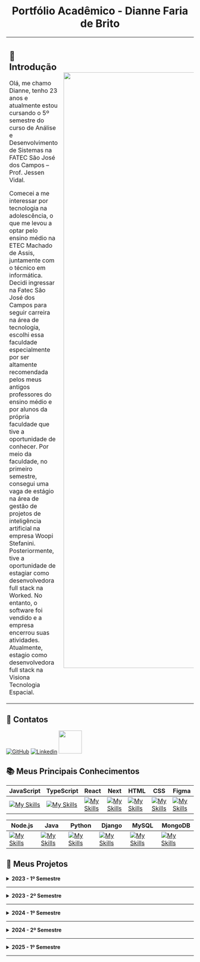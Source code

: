 <h1 align="center"> Portfólio Acadêmico - Dianne Faria de Brito </h1>

<table>
<tr>
<td>

## 🎯 **Introdução**

Olá, me chamo Dianne, tenho 23 anos e atualmente estou cursando o 5º semestre do curso de Análise e Desenvolvimento de Sistemas na FATEC São José dos Campos – Prof. Jessen Vidal. 

Comecei a me interessar por tecnologia na adolescência, o que me levou a optar pelo ensino médio na ETEC Machado de Assis, juntamente com o técnico em informática. Decidi ingressar na Fatec São José dos Campos para seguir carreira na área de tecnologia, escolhi essa faculdade especialmente por ser altamente recomendada pelos meus antigos professores do ensino médio e por alunos da própria faculdade que tive a oportunidade de conhecer. Por meio da faculdade, no primeiro semestre, consegui uma vaga de estágio na área de gestão de projetos de inteligência artificial na empresa Woopi Stefanini. Posteriormente, tive a oportunidade de estagiar como desenvolvedora full stack na Worked. No entanto, o software foi vendido e a empresa encerrou suas atividades. Atualmente, estagio como desenvolvedora full stack na Visiona Tecnologia Espacial.
<p></p>

</td>
<td>

 <img src="https://github.com/user-attachments/assets/b996e4ec-49c4-4241-86df-e826b74b4799" width="1600">

</td>
</tr>
</table>

## 📧 Contatos
 [![GitHub](https://img.shields.io/badge/GitHub-111217?style=flat-square&logo=github&logoColor=white)](https://github.com/DianneFaria) [![Linkedin](https://img.shields.io/badge/Linkedin-blue?style=flat-square&logo=Linkedin&logoColor=white)](https://www.linkedin.com/in/dianne-faria-de-brito-099b3015b)  <a href = "mailto:diannefaria09@gmail.com"><img width="62" src="https://img.shields.io/badge/Gmail-D14836?style=for-the-badge&logo=gmail&logoColor=white"></a>

## 📚 Meus Principais Conhecimentos

 |**JavaScript**|**TypeScript**|**React**|**Next**|**HTML**|**CSS**|**Figma**|
 |----|----|----|----|----|----|----|
 | [![My Skills](https://skillicons.dev/icons?i=js)](https://skillicons.dev) | [![My Skills](https://skillicons.dev/icons?i=ts)](https://skillicons.dev) | [![My Skills](https://skillicons.dev/icons?i=react)](https://skillicons.dev) | [![My Skills](https://skillicons.dev/icons?i=next)](https://skillicons.dev) | [![My Skills](https://skillicons.dev/icons?i=html)](https://skillicons.dev) | [![My Skills](https://skillicons.dev/icons?i=css)](https://skillicons.dev) | [![My Skills](https://skillicons.dev/icons?i=figma)](https://skillicons.dev) |

  |**Node.js**|**Java**|**Python**|**Django**|**MySQL**|**MongoDB**|
  |----|----|----|----|----|----|
  | [![My Skills](https://skillicons.dev/icons?i=nodejs)](https://skillicons.dev) | [![My Skills](https://skillicons.dev/icons?i=java)](https://skillicons.dev) | [![My Skills](https://skillicons.dev/icons?i=python)](https://skillicons.dev) | [![My Skills](https://skillicons.dev/icons?i=django)](https://skillicons.dev) | [![My Skills](https://skillicons.dev/icons?i=mysql)](https://skillicons.dev) | [![My Skills](https://skillicons.dev/icons?i=mongo)](https://skillicons.dev) | [![My Skills](https://img.icons8.com/?size=100&id=kjaF4LlvyR6g&format=png&color=000000) |

  
## 📂 Meus Projetos

<details>
  <summary><strong>2023 - 1º Semestre</strong></summary>

**Parceiro**: Fatec São José dos Campos, representada pelo professor Antônio Egydio São Tiago Graça.

O projeto foi proposto pela Fatec, representada pelo professor Antônio Egydio São Tiago Graça. O objetivo é desenvolver um site informativo, simples e funcional sobre Metodologias Ágeis, apresentando seus conceitos, fundamentos e exemplos práticos. Ao final do conteúdo, o usuário será avaliado por meio de um questionário para verificar seu nível de aprendizado.

Os requisitos definidos pelo cliente incluem o uso de Python, HTML e CSS, uma interface intuitiva, ausência de poluição visual e o registro de todo o processo de desenvolvimento e documentação no GitHub.

O problema identificado foi a dificuldade de acesso a materiais didáticos centralizados, de fácil compreensão e com conteúdo confiável sobre Metodologias Ágeis, especialmente para iniciantes na área.
Como solução, foi desenvolvido um site educativo que reúne, de forma clara e objetiva, os principais conceitos, práticas e exemplos das metodologias ágeis, com um questionário interativo ao final para reforçar o aprendizado do usuário.


[Clique aqui para acessar o projeto](https://github.com/DianneFaria/Projeto-de-API-1-Semestre)

<details>
   <summary> 🛠️ <strong>Tecnologias Utilizadas</strong></summary>

|**HTML**|**CSS**|**Flask**|**JavaScript**|**BootStrap**|
|----|----|----|----|----|
| [![My Skills](https://skillicons.dev/icons?i=html)](https://skillicons.dev) | [![My Skills](https://skillicons.dev/icons?i=css)](https://skillicons.dev) | [![My Skills](https://skillicons.dev/icons?i=flask)](https://skillicons.dev) | [![My Skills](https://skillicons.dev/icons?i=js)](https://skillicons.dev) | [![My Skills](https://skillicons.dev/icons?i=bootstrap)](https://skillicons.dev) |
| Utilizado para a criação da estrutura das páginas | Utilizado para estilizar as páginas criadas em HTML | Utilizado para desenvolver a aplicação de forma leve e fazer hospedagem | Utilizado para fazer a validação dos questionários | Utilizado para complementar a interface |

|**Python**|**GitHub**|**Figma**|**Trello**|**Office**|
|----|----|----|----|----|
| [![My Skills](https://skillicons.dev/icons?i=python)](https://skillicons.dev) | [![My Skills](https://skillicons.dev/icons?i=github)](https://skillicons.dev) | [![My Skills](https://skillicons.dev/icons?i=figma)](https://skillicons.dev) | <img width="48" src="https://github.com/user-attachments/assets/ad2634de-731c-496a-9b25-fe345b4ca372"> | <img width="48" src="https://github.com/user-attachments/assets/7c5c12f9-36c4-4546-9cdc-fab3edfc0227"> |
| Utilizada para hospedagem utilizando Flask | Utilizado para a hospedagem do código-fonte posibilitando versionamento | Utilizado para desenvolver o protótipo | Utilizado para organização das tarefas do grupo | Utilizado para construir a apresentação para o cliente |

</details>
<details>
   <summary>🌟 <strong>Contribuições Pessoais</strong></summary>

- Atuei como Scrum Master, sendo responsável por gerenciar a equipe e organizar o fluxo de tarefas ao longo do projeto. Conduzi as daily meetings (reuniões diárias), garantindo que todos os membros estivessem alinhados quanto ao progresso das atividades, aos impedimentos e às prioridades do dia. Também organizei reuniões de planning, review e retrospectiva, promovendo a melhoria contínua do time.

- Monitorei o progresso do projeto por meio de um burndown chart, acompanhando o andamento das sprints e auxiliando na identificação de gargalos ou desvios no cronograma. Trabalhei ativamente na remoção de impedimentos que afetavam o desempenho da equipe, buscando soluções rápidas e eficazes.

- Auxiliei no desenvolvimento da documentação registrada no README.md do GitHub do projeto.

- Desenvolvi o front-end de várias páginas do frontend seguindo o design definido no Figma.

- Criei os questionários em JavaScript para validação do conhecimento do usuário.

- Fiz o ajuste geral de padronização de cores e auxiliei no desenvolvimento do "modo escuro".

- Criei um modal para a página "Quem somos".

- Contribuí para a responsividade da aplicação e auxiliei na sua hospedagem utilizando Flask.

- Atuei na identificação e correção de bugs, garantindo a estabilidade e o bom funcionamento do sistema. Para enriquecer o conteúdo do site, coletei materiais de domínio público e realizei pesquisas complementares, com o objetivo de elaborar questionários mais eficazes e interativos, aprimorando a experiência de aprendizado dos usuários.

</details>

<details>
  <summary> 📊 <strong>Hard Skills</strong></summary>
 
- **HTML**: Possuo autonomia para ensinar.
- **CSS**: Possuo autonomia para ensinar.
- **Flask**: Realizo com auxílio.
- **JavaScript**: Realizo com autonomia.
- **BootStrap**: Realizo com autonomia.
- **Python**: Realizo com autonomia.
- **GitHub**: Realizo com autonomia.
- **Figma**: Possuo autonomia para ensinar.

</details>

<details>
  <summary> 🤝 <strong>Soft Skills</strong></summary>

- **Comunicação**: Mantive uma comunicação constante e eficiente com a equipe por meio de reuniões diárias e uso ativo de ferramentas como Trello e WhatsApp. Por exemplo, ao notar que um dos integrantes estava com dificuldades em uma parte do código, organizei uma call para alinhar as dúvidas e redistribuir temporariamente algumas tarefas, garantindo o progresso sem atrasos.
- **Gestão de tempo**: Estruturei um planejamento eficaz utilizando sprints semanais e definição de prazos realistas para cada tarefa. Como exemplo, criei um cronograma no Trello com entregas parciais que permitiram revisar cada etapa antes da finalização. Isso assegurou que o conteúdo do site e o questionário fossem entregues antes do prazo final, mesmo com outras demandas acadêmicas ocorrendo paralelamente.
- **Organização**: Distribuímos as tarefas de forma equilibrada com base nas habilidades e disponibilidade de cada membro da equipe. Um exemplo foi a separação clara entre o time de conteúdo e o time de desenvolvimento: enquanto dois colegas focavam na curadoria de materiais e elaboração dos questionários, eu e outro integrante cuidamos da implementação e testes, o que evitou sobrecarga e garantiu fluidez no trabalho.
- **Trabalho em equipe**: Promovi um ambiente colaborativo ao incentivar a troca de conhecimento entre os membros, mesmo quando as responsabilidades eram distintas. Um exemplo marcante foi quando um colega com pouca experiência em Git estava com dificuldades para versionar o código, preparei um mini tutorial e o ajudei a configurar o ambiente, o que possibilitou que ele contribuísse com confiança no repositório do GitHub.
  
</details>

<details>
  <summary> 🎥 <strong>Vídeo do projeto 2023 - 1º Semestre</strong></summary>

 https://github.com/user-attachments/assets/1fe0ce6a-f766-4f82-be55-7a200d456c5b
</details>

</details>

---

<details>
  <summary><strong>2023 - 2º Semestre</strong></summary>
  
  **Parceiro**: Fatec São José dos Campos, representada pelo professor Giuliano Bertoti.

O projeto foi proposto pela Fatec, representada pelo professor Giuliano Bertoti. O projeto visa desenvolver um assistente virtual inteligente capaz de analisar documentos (PDF e TXT) e responder perguntas sobre seu conteúdo. 

Os requisitos definidos pelo cliente incluem que a solução seja implementada em Java Desktop, integrando técnicas de Processamento de Linguagem Natural (PLN), utilizando a inteligência pré-treinada "Hugging Face" e armazenamento estruturado em banco de dados. O registro de todo o processo de desenvolvimento e documentação será no GitHub.

O problema identificado foi a dificuldade de extrair e compreender rapidamente informações contidas em grandes volumes de texto, especialmente em documentos técnicos ou extensos.
Como solução, foi desenvolvido um assistente virtual capaz de ler os arquivos, interpretar seu conteúdo utilizando modelos de PLN da Hugging Face e responder perguntas de forma precisa e contextualizada, facilitando o acesso rápido à informação relevante.

  [Clique aqui para acessar o projeto](https://github.com/Equipe-Meta-Code/Zari-documentation)

<details>
   <summary> 🛠️ <strong>Tecnologias Utilizadas</strong></summary>

|**Java**|**Gradle**|**Eclipse**|**MySQL**|
|----|----|----|----|
| [![My Skills](https://skillicons.dev/icons?i=java)](https://skillicons.dev) | [![My Skills](https://skillicons.dev/icons?i=gradle)](https://skillicons.dev) | [![My Skills](https://skillicons.dev/icons?i=eclipse)](https://skillicons.dev) | [![My Skills](https://skillicons.dev/icons?i=mysql)](https://skillicons.dev) |
| Linguagem utilizada para construir o projeto | Utilizado para automação de builds e gerenciamento de dependências | Ambiente de Desenvolvimento Integrado (IDE) | Banco de dados relacional, utilizado para armazenamento estruturado de dados |

|**GitHub**|**Figma**|**Trello**|**Office**|
|----|----|----|----|
| [![My Skills](https://skillicons.dev/icons?i=github)](https://skillicons.dev) | [![My Skills](https://skillicons.dev/icons?i=figma)](https://skillicons.dev) | <img width="48" src="https://github.com/user-attachments/assets/ad2634de-731c-496a-9b25-fe345b4ca372"> | <img width="48" src="https://github.com/user-attachments/assets/7c5c12f9-36c4-4546-9cdc-fab3edfc0227"> |
| Utilizado para a hospedagem do código-fonte posibilitando versionamento | Utilizado para desenvolver o protótipo | Utilizado para organização das tarefas do grupo | Utilizado para construir a apresentação para o cliente |

</details>
<details>
   <summary>🌟 <strong>Contribuições Pessoais</strong></summary>

- Durante o desenvolvimento do projeto, exerci múltiplas funções fundamentais para seu sucesso. Atuei como Product Owner, sendo o principal ponto de contato com o cliente. Nessa função, fui responsável por compreender e traduzir as necessidades do cliente em requisitos claros e viáveis para a equipe de desenvolvimento. Mantive uma comunicação constante com o orientador e stakeholders, garantindo que as entregas estivessem alinhadas com as expectativas e que eventuais mudanças de escopo fossem tratadas com agilidade e precisão.

- Construí classes e métodos responsáveis pela tela de perguntas e respostas.

- Conectei a aplicação ao banco de dados MySQL e criei as tabelas necessárias.

- Criei as telas de login e cadastro, desenvolvi os métodos necessários para executação dessas telas.

- Documentei toda a aplicação no GitHub do projeto.

- Criei a classe e método responsáveis por adicionar o histórico ao banco de dados

- Também tive papel ativo na identificação e correção de bugs. Um foco especial foi dado à verificação do desempenho do modelo de PLN, validando se ele interpretava corretamente o conteúdo dos documentos enviados e se respondia de forma coerente às perguntas feitas pelos usuários.

</details>

<details>
  <summary> 📊 <strong>Hard Skills</strong></summary>
 
- **Java**: Realizo com autonomia.
- **Gradle**: Realizo com autonomia.
- **Eclipse**: Realizo com autonomia.
- **MySQL**: Realizo com autonomia.
- **GitHub**: Realizo com autonomia.
- **Figma**: Possuo autonomia para ensinar.

</details>
<details>
  <summary> 🤝 <strong>Soft Skills</strong></summary>

- **Resolução de problemas**: Identifiquei e solucionei obstáculos técnicos e de comunicação durante o desenvolvimento, mantendo o progresso constante do projeto. A exemplo disso, ao notar que o uplaod de nossa aplicação apresentava um bug quando um certo conjunto de ações era executado, relatei para equipe o problema encontrado e fiz as devidas correções.
- **Proatividade**: Antecipei possíveis entraves e tomei a iniciativa de buscar soluções antes que se tornassem problemas maiores.
Antes mesmo de começarmos a integração com banco de dados, percebi que a estrutura inicial não estava adequada para armazenar os documentos e suas respectivas análises. Com isso, propus uma reorganização do modelo de dados para evitar retrabalho no futuro.
- **Adaptabilidade**: Adaptei estratégias e prazos conforme surgiram mudanças de escopo ou imprevistos, mantendo a qualidade do resultado final.
Durante o projeto, houve uma mudança na forma como os usuários fariam upload dos documentos. Diante disso, reestruturei parte da interface e ajustei a lógica de tratamento de arquivos, conseguindo atender à nova demanda sem comprometer os prazos já definidos.
- **Escuta ativa**: Valorizei e considerei as ideias da equipe, o que contribuiu para decisões mais assertivas e inclusivas.
Em uma reunião de planejamento, um colega sugeriu alterar alguns itens da interface para que facilitasse o acesso do usuário, depois de alguns testes vimos que esse novo design realmente deixava a aplicação mais eficaz e intuitiva.
  
</details>

<details>
  <summary> 🎥 <strong>Vídeo do projeto 2023 - 2º Semestre</strong></summary>

 https://github.com/user-attachments/assets/34e27c31-b695-4d36-b798-e8dc9ae1faf7
</details>

</details>

---

<details>
  <summary><strong>2024 - 1º Semestre</strong></summary>

   **Parceiro**: Empresa Pro4Tech, oferece serviços web, localizada em São José dos Campos.

O projeto tem como principal objetivo criar uma solução dinâmica e eficiente para a análise de dados de vendas, utilizando como base informações extraídas de planilhas do Excel. A proposta visa proporcionar à empresa uma ferramenta acessível, intuitiva e inteligente, capaz de oferecer uma visão clara e aprofundada do desempenho comercial, permitindo a tomada de decisões estratégicas fundamentadas em dados concretos.

A aplicação será desenvolvida com as tecnologias React para o front-end e Node.js para o back-end, conforme solicitado pela empresa. O sistema deverá ser capaz de importar e processar dados diretamente das planilhas fornecidas, possibilitando a análise das vendas por meio de gráficos interativos e funcionalidades de filtragem, que permitirão uma leitura dinâmica e personalizada das informações. Além disso, a solução incluirá o cálculo automatizado das comissões dos vendedores, considerando os diferentes tipos de venda e suas respectivas regras.  O registro de todo o processo de desenvolvimento será feito no GitHub.

O problema identificado foi a dificuldade enfrentada pela empresa em consolidar, visualizar e analisar dados de vendas que estavam espalhados em diversas planilhas, além da ausência de um processo padronizado para o cálculo de comissões dos colaboradores, o que gerava retrabalho, inconsistências e falta de agilidade na tomada de decisões.

Como solução, foi desenvolvida uma aplicação web capaz de importar os dados diretamente das planilhas, realizar cálculos automatizados de comissões e apresentar as informações por meio de gráficos interativos e filtros personalizados. Essa ferramenta centraliza e organiza os dados de forma clara e segura, otimizando o processo de análise e contribuindo para uma gestão comercial mais estratégica e eficiente.

  [Clique aqui para acessar o projeto](https://github.com/Equipe-Meta-Code/Dashboard-Pro4Tech)

<details>
   <summary> 🛠️ <strong>Tecnologias Utilizadas</strong></summary>

|**TypeScript**|**JavaScript**|**React**|**Node**|**MySQL**|
|----|----|----|----|----|
| [![My Skills](https://skillicons.dev/icons?i=ts)](https://skillicons.dev) | [![My Skills](https://skillicons.dev/icons?i=js)](https://skillicons.dev) | [![My Skills](https://skillicons.dev/icons?i=react)](https://skillicons.dev) | [![My Skills](https://skillicons.dev/icons?i=nodejs)](https://skillicons.dev) | [![My Skills](https://skillicons.dev/icons?i=mysql)](https://skillicons.dev) |
| Linguagem utilizada para construir o front-end | Linguagem utilizada para construir o front-end | Framework utilizado para construir o front-end | Ambiente de execução para o back-end | Banco de dados relacional, utilizado para armazenamento estruturado de dados |

|**GitHub**|**Figma**|**Trello**|**Office**|**Slack**|
|----|----|----|----|----|
| [![My Skills](https://skillicons.dev/icons?i=github)](https://skillicons.dev) | [![My Skills](https://skillicons.dev/icons?i=figma)](https://skillicons.dev) | <img width="48" src="https://github.com/user-attachments/assets/ad2634de-731c-496a-9b25-fe345b4ca372"> | <img width="48" src="https://github.com/user-attachments/assets/7c5c12f9-36c4-4546-9cdc-fab3edfc0227"> |  <img width="48" src="https://github.com/user-attachments/assets/9485020c-3808-4416-b769-18797eafb46b"> |
| Utilizado para a hospedagem do código-fonte posibilitando versionamento | Utilizado para desenvolver o protótipo | Utilizado para organização das tarefas do grupo | Utilizado para construir a apresentação para o cliente | Utilizado para comunicação com o cliente |

</details>

<details>
   <summary>🌟 <strong>Contribuições Pessoais</strong></summary>

  Atuei de forma ativa e colaborativa no time de desenvolvimento ao longo de todas as etapas do projeto. Contribuí na criação da interface do sistema utilizando a ferramenta Figma, auxiliando na definição de uma estrutura visual intuitiva e alinhada aos requisitos do cliente.

No desenvolvimento do front-end, implementei as telas do sistema com foco em usabilidade, garantindo que a aplicação pudesse ser acessada de forma intuitiva. Também participei do desenvolvimento do back-end, criando rotas, controladores e integrações necessárias para o funcionamento completo da aplicação.

Realizei a modelagem do banco de dados, definindo as entidades, relacionamentos e estruturas que permitiram o armazenamento e recuperação eficiente das informações processadas pelo sistema. Além disso, atuei de forma constante na identificação e correção de bugs ao longo do desenvolvimento, assegurando a estabilidade e qualidade do software entregue.
</details>

<details>
  <summary> 📊 <strong>Hard Skills</strong></summary>

- **TypeScript**: Realizo com autonomia.
- **JavaScript**: Realizo com autonomia.
- **React**: Realizo com autonomia.
- **Node**: Realizo com autonomia.
- **MySQL**: Realizo com autonomia.
- **GitHub**: Realizo com autonomia.
- **Figma**: Possuo autonomia para ensinar.
</details>

<details>
  <summary> 🤝 <strong>Soft Skills</strong></summary>

- **Empatia**: Mantive uma postura compreensiva diante das dificuldades dos colegas, fortalecendo a união do grupo. Por exemplo, durante momentos em que integrantes enfrentaram sobrecarga com outras disciplinas ou questões pessoais, reorganizei prazos internos e me disponibilizei para ajudar em tarefas pendentes, contribuindo para manter o ritmo do projeto sem pressionar a equipe.
- **Pensamento crítico**: Analisei os requisitos do projeto com atenção para propor melhorias viáveis e mais eficazes. Em uma das reuniões de planejamento, por exemplo, identifiquei que a forma inicial de exibir os dados no dashboard poderia gerar confusão visual. Propus um novo modelo de layout com filtros dinâmicos e agrupamento de informações, o que foi adotado e resultou em uma visualização mais clara e funcional.
- **Comprometimento**: Mantive foco e dedicação contínua ao longo de todas as etapas, cumprindo minhas entregas com responsabilidade. Mesmo em semanas de maior carga acadêmica, mantive minha rotina de revisão de código, participei das reuniões ativamente e finalizei as funcionalidades sob minha responsabilidade.
  
</details>

<details>
  <summary> 🎥 <strong>Vídeo do projeto 2024 - 1º Semestre</strong></summary>

 https://github.com/user-attachments/assets/69b362c9-edfd-4413-a01b-0c0df8ee9261
</details>
</details>

---

<details>
  <summary><strong>2024 - 2º Semestre</strong></summary>

   **Parceiro**: Empresa JJM Log, oferece serviços de logística, localizada em São José dos Campos.

   A empresa JJM Log propôs o desenvolvimento de um sistema web com regras de negócio complexas, voltado à otimização dos fluxos de trabalho, colaboração entre equipes e gestão de entregas. A plataforma permitirá o cálculo automático dos custos de percurso, registro das rotas e das cargas transportadas, além da abertura de solicitações de entrega direcionadas aos setores responsáveis. Também contará com um espaço exclusivo para os funcionários, onde será possível acessar dados pessoais e enviar documentos diretamente ao setor de RH, como atestados médicos e comprovantes.

O sistema será desenvolvido utilizando JavaScript e TypeScript, adotando o padrão arquitetural MVC, que organiza melhor as responsabilidades do código e facilita sua manutenção. Todo o processo de desenvolvimento será registrado no GitHub, assegurando versionamento.

O problema identificado foi a falta de centralização e automação nos processos logísticos e administrativos da empresa, o que gerava retrabalho, falhas na comunicação entre setores e lentidão no atendimento de demandas internas.
Como solução, foi desenvolvido um sistema web personalizado que automatiza o cálculo de rotas e custos, facilita o controle de entregas e cria um canal direto de interação entre os funcionários e o setor de RH, promovendo mais agilidade, organização e eficiência nos processos.

   [Clique aqui para acessar o projeto](https://github.com/Equipe-Meta-Code/WE-COLEB-JJM-Log)

   <details>
   <summary> 🛠️ <strong>Tecnologias Utilizadas</strong></summary>

   |**TypeScript**|**JavaScript**|**React**|**Node**|**MySQL**|
|----|----|----|----|----|
| [![My Skills](https://skillicons.dev/icons?i=ts)](https://skillicons.dev) | [![My Skills](https://skillicons.dev/icons?i=js)](https://skillicons.dev) | [![My Skills](https://skillicons.dev/icons?i=react)](https://skillicons.dev) | [![My Skills](https://skillicons.dev/icons?i=nodejs)](https://skillicons.dev) | [![My Skills](https://skillicons.dev/icons?i=mysql)](https://skillicons.dev) |
|  Linguagem utilizada para construir o front-end |  Linguagem utilizada para construir o front-end | Framework utilizado para construir o front-end | Ambiente de execução para o back-end | Banco de dados relacional, utilizado para armazenamento estruturado de dados |


|**GitHub**|**Figma**|**Trello**|**Office**|**Slack**|
|----|----|----|----|----|
| [![My Skills](https://skillicons.dev/icons?i=github)](https://skillicons.dev) | [![My Skills](https://skillicons.dev/icons?i=figma)](https://skillicons.dev) | <img width="48" src="https://github.com/user-attachments/assets/ad2634de-731c-496a-9b25-fe345b4ca372"> | <img width="48" src="https://github.com/user-attachments/assets/7c5c12f9-36c4-4546-9cdc-fab3edfc0227"> |  <img width="48" src="https://github.com/user-attachments/assets/9485020c-3808-4416-b769-18797eafb46b"> |
| Utilizado para a hospedagem do código-fonte posibilitando versionamento | Utilizado para desenvolver o protótipo | Utilizado para organização das tarefas do grupo | Utilizado para construir a apresentação para o cliente | Utilizado para comunicação com o cliente |
     
   </details>

   <details>
   <summary>🌟 <strong>Contribuições Pessoais</strong></summary>

Durante o desenvolvimento do sistema proposto, atuei de forma ativa no time de desenvolvimento, contribuindo em diversas frentes técnicas do projeto. Auxiliei na definição e construção do layout da aplicação, colaborando com a criação de uma interface visual que atendesse aos critérios de usabilidade, clareza e identidade solicitados pela empresa.

No front-end, implementei funcionalidades interativas que garantiram a boa experiência do usuário, respeitando os fluxos definidos durante a fase de análise. No back-end, fui responsável pelo desenvolvimento de funcionalidades essenciais à lógica do sistema, incluindo rotas, validações e integrações com o banco de dados.

Também realizei a modelagem do banco de dados, definindo suas entidades, relacionamentos e estrutura de forma a atender às regras de negócio específicas da empresa, garantindo a consistência e o bom desempenho do sistema. Além disso, atuei na identificação e correção de bugs ao longo do desenvolvimento, assegurando a estabilidade e qualidade do produto final.
  </details>

  <details>
    <summary> 📊 <strong>Hard Skills</strong></summary>

  - **TypeScript**: Realizo com autonomia.
  - **JavaScript**: Realizo com autonomia.
  - **React**: Realizo com autonomia.
  - **Node**: Realizo com autonomia.
  - **MySQL**: Realizo com autonomia.
  - **GitHub**: Realizo com autonomia.
  - **Figma**: Possuo autonomia para ensinar.
  </details>

  <details>
    <summary> 🤝 <strong>Soft Skills</strong></summary>

  - **Autonomia**: Realizei atividades de forma independente, como o desenvolvimento de funcionalidades no back-end utilizando Node.js, tomando decisões técnicas sobre a estrutura das rotas e tratamento de erros sem depender de supervisão direta. Além disso, conduzi testes no sistema de upload de arquivos e integração com o banco de dados de maneira autônoma, garantindo a qualidade dessas etapas.
  - **Responsabilidade**: Fui rigoroso no cumprimento dos meus compromissos, como nos prazos de entrega das funcionalidades do front-end e correção de bugs identificados durante os testes. Mesmo com outras responsabilidades acadêmicas, mantive a regularidade nas entregas e na atualização da documentação no GitHub, o que contribuiu para a credibilidade e confiança do grupo no meu trabalho.
  - **Colaboração interdisciplinar**: Trabalhei em funcionalidades utilizando análise de sistemas, design de interface e infraestrutura, integrando conhecimentos de forma eficiente. Um exemplo disso foi quando participei da adaptação de um layout criado no Figma para o código real, conciliando decisões de design com limitações técnicas do front-end, promovendo uma solução final coesa e funcional.
  
  </details>

  <details>
  <summary> 🎥 <strong>Vídeo do projeto 2024 - 2º Semestre</strong></summary>

 https://github.com/user-attachments/assets/547da2f8-306b-4a3d-9580-b75a900d852b
 
</details>
</details>

---

<details>
  <summary><strong>2025 - 1º Semestre</strong></summary>

   **Parceiro**: Empresa GSW Software, oferece serviços de software, localizada em São José dos Campos.

   A empresa GWS Software propôs o desenvolvimento de um aplicativo móvel utilizando tecnologias como Expo, Node.js e MongoDB, voltado ao lançamento de reembolso de despesas, com o objetivo de oferecer mais praticidade, precisão e controle no registro e acompanhamento dessas informações. A solução busca facilitar o processo tanto para os colaboradores quanto para os setores responsáveis pela análise e aprovação das solicitações.

O problema identificado estava na realização manual dos reembolsos, feita por meio de formulários físicos ou planilhas descentralizadas, o que gerava inconsistências nos dados, atrasos no processamento e dificuldades na gestão e auditoria das despesas. Além disso, havia uma falta de padronização na coleta de informações, comprometendo a transparência e o controle interno.

Como solução, foi desenvolvido um aplicativo móvel que centraliza o processo de solicitação de reembolsos em uma única plataforma digital. O sistema permite que o usuário registre as despesas informando o tipo, a data, o valor ou quantidade, além de anexar os comprovantes e inserir uma descrição para cada item. Para reforçar o controle orçamentário, o sistema emite um alerta caso o valor da despesa ultrapasse o limite permitido. Também é possível acompanhar, em tempo real, o status de aprovação das solicitações de reembolso, garantindo maior transparência e previsibilidade ao processo.

Durante o desenvolvimento, foram produzidos documentos essenciais como o manual do usuário, a documentação da API (Application Programming Interface) publicada no GitHub e a modelagem do banco de dados, assegurando a organização e integridade das informações. O projeto contribui significativamente para a digitalização e otimização da rotina administrativa da empresa, promovendo eficiência e controle nos processos de reembolso.

   [Clique aqui para acessar o projeto](https://github.com/Equipe-Meta-Code/SistemaReembolso-GSW-Software)

   <details>
   <summary> 🛠️ <strong>Tecnologias Utilizadas</strong></summary>

   |**TypeScript**|**JavaScript**|**Expo**|**Node**|**MongoDB**|
|----|----|----|----|----|
| [![My Skills](https://skillicons.dev/icons?i=ts)](https://skillicons.dev) | [![My Skills](https://skillicons.dev/icons?i=js)](https://skillicons.dev) | <img width="48" src="https://github.com/user-attachments/assets/2bde187a-1336-478b-a55f-17d79970c546"> | [![My Skills](https://skillicons.dev/icons?i=nodejs)](https://skillicons.dev) | [![My Skills](https://skillicons.dev/icons?i=mongodb)](https://skillicons.dev) |
| Linguagem utilizada para construir o front-end | Linguagem utilizada para construir o front-end | Framework utilizado para construir o front-end | Ambiente de execução para o back-end | Banco de dados não relacional orientado a documentos |

|**GitHub**|**Figma**|**Jira**|**Office**|**Android Studio**|
|----|----|----|----|----|
| [![My Skills](https://skillicons.dev/icons?i=github)](https://skillicons.dev) | [![My Skills](https://skillicons.dev/icons?i=figma)](https://skillicons.dev) | <img width="48" src="https://github.com/user-attachments/assets/1922ce3f-f6f2-42e5-964c-6bced2da9f31"> | <img width="48" src="https://github.com/user-attachments/assets/7c5c12f9-36c4-4546-9cdc-fab3edfc0227"> |  <img width="48" src="https://github.com/user-attachments/assets/e480e354-fad9-4741-aaff-2ba3d3955ae8"> |
| Utilizado para a hospedagem do código-fonte posibilitando versionamento | Utilizado para desenvolver o protótipo | Utilizado para organização das tarefas do grupo | Utilizado para construir a apresentação para o cliente | Ambiente de desenvolvimento para criar aplicativos móveis |

   </details>
    <details>
   <summary>🌟 <strong>Contribuições Pessoais</strong></summary>

   Durante o desenvolvimento do projeto, atuei de forma ativa e multifuncional em diversas etapas da aplicação. Contribuí tanto no frontend quanto no backend, implementando funcionalidades essenciais para o funcionamento do sistema, além de garantir a integração eficiente entre as camadas da aplicação.

Além das tarefas técnicas, participei ativamente das discussões de melhoria contínua do projeto, sugerindo ajustes e aprimoramentos na usabilidade e na arquitetura da aplicação. Realizei correções de bugs identificados ao longo do desenvolvimento, o que contribuiu diretamente para a estabilidade e qualidade do produto final.

Outro aspecto importante foi o suporte prestado aos colegas de equipe. Sempre que surgiam dúvidas ou dificuldades, estive disponível para auxiliar, promovendo um ambiente colaborativo e produtivo. Essa postura colaborativa fortaleceu o trabalho em equipe e contribuiu para o avanço constante do projeto, respeitando os prazos e objetivos definidos.
  </details>

  <details>
    <summary> 📊 <strong>Hard Skills</strong></summary>

  - **TypeScript**: Realizo com autonomia.
  - **JavaScript**: Realizo com autonomia.
  - **Expo**: Realizo com autonomia.
  - **Node**: Realizo com autonomia.
  - **MongoDB**: Realizo com autonomia.
  - **GitHub**: Realizo com autonomia.
  - **Figma**: Possuo autonomia para ensinar.
  </details>

  <details>
    <summary> 🤝 <strong>Soft Skills</strong></summary>

  - **Criatividade**: Durante o desenvolvimento do projeto, propus soluções inovadoras, como a criação de um sistema de alertas automáticos para controle de valores fora do orçamento permitido com uma interface clara indicando o limite de valor. Essa ideia, que não estava inicialmente prevista nos requisitos, foi bem recebida pela equipe e aumentou a eficiência no controle de despesas, agregando originalidade à solução proposta.
  - **Foco em resultados**: Mantive o objetivo final sempre em vista, especialmente nos momentos de redefinição de prioridades. Por exemplo, mesmo diante de prazos apertados e ajustes no escopo, concentrei meus esforços em funcionalidades essenciais, garantindo a entrega de um produto funcional e alinhado às necessidades do cliente.
  - **Aprendizado contínuo**: Ao longo do desenvolvimento, busquei constantemente aprimorar meus conhecimentos em tecnologias utilizadas no projeto, como a utilizando do banco MongoDB.
  - **Relacionamento interpessoal**: Contribuí para um ambiente colaborativo ao estabelecer uma relação de confiança com os colegas, o que facilitou a troca de feedbacks construtivos. Em uma das revisões de código, por exemplo, ao receber sugestões de melhoria, demonstrei abertura ao diálogo e, posteriormente, apliquei esse mesmo cuidado ao revisar os códigos dos colegas, fortalecendo o espírito de equipe.
  
  </details>

  <details>
  <summary> 🎥 <strong>Vídeo do projeto 2025 - 1º Semestre</strong></summary>

  https://github.com/user-attachments/assets/df1af3b6-a452-4b38-95bf-447d9c58e5e0 
  </details>

</details>

---

